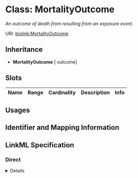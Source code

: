 # Class: MortalityOutcome
_An outcome of death from resulting from an exposure event._





URI: [biolink:MortalityOutcome](https://w3id.org/biolink/vocab/MortalityOutcome)




## Inheritance

* **MortalityOutcome** [ outcome]




## Slots

| Name | Range | Cardinality | Description  | Info |
| ---  | --- | --- | --- | --- |


## Usages



## Identifier and Mapping Information









## LinkML Specification

<!-- TODO: investigate https://stackoverflow.com/questions/37606292/how-to-create-tabbed-code-blocks-in-mkdocs-or-sphinx -->

### Direct

<details>
```yaml
name: mortality outcome
description: An outcome of death from resulting from an exposure event.
from_schema: https://w3id.org/biolink/biolink-model
mixins:
- outcome

```
</details>

### Induced

<details>
```yaml
name: mortality outcome
description: An outcome of death from resulting from an exposure event.
from_schema: https://w3id.org/biolink/biolink-model
mixins:
- outcome

```
</details>